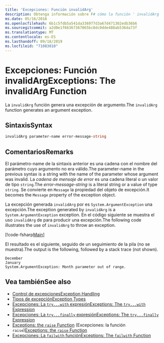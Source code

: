 ```yaml
---
title: 'Excepciones: Función invalidArg'
description: Obtenga información sobre F# cómo la función ' invalidArg ' genera una excepción de argumento.
ms.date: 05/16/2016
ms.openlocfilehash: 6b1c5fdb5a541da336977d3a67d471302edb36b6
ms.sourcegitcommit: a2d0e1f66367367065bc8dc0dde488ab536da73f
ms.translationtype: MT
ms.contentlocale: es-ES
ms.lasthandoff: 09/18/2019
ms.locfileid: "71083010"
---
```

# <a name="exceptions-the-invalidarg-function"></a><span data-ttu-id="44cff-103">Excepciones: Función invalidArg</span><span class="sxs-lookup"><span data-stu-id="44cff-103">Exceptions: The invalidArg Function</span></span>

<span data-ttu-id="44cff-104">La `invalidArg` función genera una excepción de argumento.</span><span class="sxs-lookup"><span data-stu-id="44cff-104">The `invalidArg` function generates an argument exception.</span></span>

## <a name="syntax"></a><span data-ttu-id="44cff-105">Sintaxis</span><span class="sxs-lookup"><span data-stu-id="44cff-105">Syntax</span></span>

```fsharp
invalidArg parameter-name error-message-string
```

## <a name="remarks"></a><span data-ttu-id="44cff-106">Comentarios</span><span class="sxs-lookup"><span data-stu-id="44cff-106">Remarks</span></span>

<span data-ttu-id="44cff-107">El parámetro-name de la sintaxis anterior es una cadena con el nombre del parámetro cuyo argumento no era válido.</span><span class="sxs-lookup"><span data-stu-id="44cff-107">The parameter-name in the previous syntax is a string with the name of the parameter whose argument was invalid.</span></span> <span data-ttu-id="44cff-108">La *cadena de mensaje de error* es una cadena literal o un valor de tipo `string`.</span><span class="sxs-lookup"><span data-stu-id="44cff-108">The *error-message-string* is a literal string or a value of type `string`.</span></span> <span data-ttu-id="44cff-109">Se convierte en `Message` la propiedad del objeto de excepción.</span><span class="sxs-lookup"><span data-stu-id="44cff-109">It becomes the `Message` property of the exception object.</span></span>

<span data-ttu-id="44cff-110">La excepción generada `invalidArg` por es `System.ArgumentException` una excepción.</span><span class="sxs-lookup"><span data-stu-id="44cff-110">The exception generated by `invalidArg` is a `System.ArgumentException` exception.</span></span> <span data-ttu-id="44cff-111">En el código siguiente se muestra el uso `invalidArg` de para producir una excepción.</span><span class="sxs-lookup"><span data-stu-id="44cff-111">The following code illustrates the use of `invalidArg` to throw an exception.</span></span>

[!code-fsharp[Main](~/samples/snippets/fsharp/lang-ref-2/snippet6101.fs)]

<span data-ttu-id="44cff-112">El resultado es el siguiente, seguido de un seguimiento de la pila (no se muestra).</span><span class="sxs-lookup"><span data-stu-id="44cff-112">The output is the following, followed by a stack trace (not shown).</span></span>

```console
December
January
System.ArgumentException: Month parameter out of range.
```

## <a name="see-also"></a><span data-ttu-id="44cff-113">Vea también</span><span class="sxs-lookup"><span data-stu-id="44cff-113">See also</span></span>

- [<span data-ttu-id="44cff-114">Control de excepciones</span><span class="sxs-lookup"><span data-stu-id="44cff-114">Exception Handling</span></span>](index.md)
- [<span data-ttu-id="44cff-115">Tipos de excepción</span><span class="sxs-lookup"><span data-stu-id="44cff-115">Exception Types</span></span>](exception-types.md)
- [<span data-ttu-id="44cff-116">Excepciones: La `try...with` expresión</span><span class="sxs-lookup"><span data-stu-id="44cff-116">Exceptions: The `try...with` Expression</span></span>](the-try-with-expression.md)
- [<span data-ttu-id="44cff-117">Excepciones: La `try...finally` expresión</span><span class="sxs-lookup"><span data-stu-id="44cff-117">Exceptions: The `try...finally` Expression</span></span>](the-try-finally-expression.md)
- <span data-ttu-id="44cff-118">[Exceptions: the `raise` Function](the-raise-function.md) (Excepciones: la función `raise`)</span><span class="sxs-lookup"><span data-stu-id="44cff-118">[Exceptions: the `raise` Function](the-raise-function.md)</span></span>
- [<span data-ttu-id="44cff-119">Excepciones: La `failwith` función</span><span class="sxs-lookup"><span data-stu-id="44cff-119">Exceptions: The `failwith` Function</span></span>](the-failwith-function.md)
